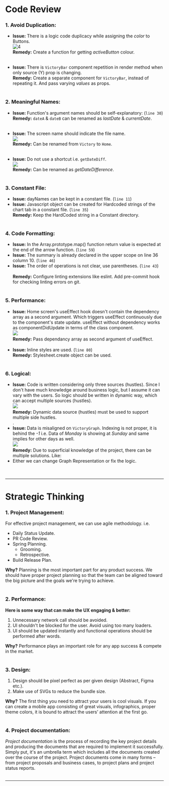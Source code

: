 # Code Review
### **1. Avoid Duplication:**

- **Issue:** There is a logic code duplicacy while assigning the *color* to Buttons.</br>
![4](https://i.ibb.co/T4rWkSq/1.png)</br>
**Remedy:** Create a function for getting *activeButton* colour.</br></br>

- **Issue:** There is `VictoryBar` component repetition in render method when only source (Y) prop is changing.</br>
**Remedy:** Create a separate component for `VictoryBar`, instead of repeating it. And pass varying *values* as props.</br></br>


### **2. Meaningful Names:**

- **Issue:** Function's argument names should be self-explanatory:  (`line 30`)</br>
**Remedy:** `dateA` & `dateB` can be renamed as *lastDate* & *currentDate*.</br></br>

- **Issue:** The screen name should indicate the file name.</br>
![](https://i.ibb.co/4RHX0p1/2.png)</br>
**Remedy:** Can be renamed from `Victory` to `Home`.</br></br>
- **Issue:** Do not use a shortcut i.e. `getDateDiff`.</br>
![](https://i.ibb.co/18qYXJt/3.png)</br>
**Remedy:** Can be renamed as *getDateDifference*.</br></br>

### **3. Constant File:**

- **Issue:** dayNames can be kept in a constant file.  (`line 11`)</br>
- **Issue:** Javascript object can be created for Hardcoded strings of the chart tab in a constant file. (`line 35`)</br>
**Remedy:** Keep the HardCoded string in a Constant directory.</br></br>

### **4. Code Formatting:**

- **Issue:** In the Array.prototype.map() function return value is expected at the end of the arrow function.  (`line 59`)</br>
- **Issue:** The summary is already declared in the upper scope on line 36 column 10.  (`line 46`)</br>
- **Issue:** The order of operations is not clear, use parentheses.  (`line 43`)</br></br>
**Remedy:** Configure linting extensions like eslint. Add pre-commit hook for checking linting errors on git.</br></br>

### **5. Performance:**

- **Issue:** Home screen's useEffect hook doesn't contain the dependency array as a second argument. Which triggers useEffect continuously due to the component's state update. useEffect without dependency works as componentDidUpdate in terms of the class component.</br>
![](https://i.ibb.co/Pm66LnW/4.png)</br>
**Remedy:** Pass dependancy array as second argument of useEffect.</br></br>
- **Issue:** Inline styles are used. (`line 80`)</br>
**Remedy:** Stylesheet.create object can be used.</br></br>

### **6. Logical:**

- **Issue:** Code is written considering only three sources (hustles). Since I don't have much knowledge around business logic, but I assume it can vary with the users. So logic should be written in dynamic way, which can accept multiple sources (hustles).</br>
![](https://i.ibb.co/fpvD3W4/5.png)</br>
**Remedy:** Dynamic data source (hustles) must be used to support multiple side hustles.</br>.</br>
- **Issue:** Data is misaligned on `VictoryGraph`. Indexing is not proper, it is behind the *-1* i.e. Data of *Monday* is showing at *Sunday* and same implies for other days as well.</br>
![](https://i.ibb.co/N9x8x1f/6.png)</br>
**Remedy:** Due to superficial knowledge of the project, there can be multiple solutions. Like:</br>
- Either we can change Graph Representation or fix the logic.</br>
</br></br>
---
# Strategic Thinking

### **1. Project Management:**

For effective project management, we can use agile methodology. i.e.

- Daily Status Update.
- PR Code Review.
- Spring Planning.
  - Grooming.
  - Retrospective.
- Build Release Plan.</br>

**Why?** Planning is the most important part for any product success. We should have proper project planning so that the team can be aligned toward the big picture and the goals we're trying to achieve. 
</br></br>

### **2. Performance:**

**Here is some way that can make the UX engaging & better:**

1. Unnecessary network call should be avoided.
2. UI shouldn't be blocked for the user. Avoid using too many loaders.
3. UI should be updated instantly and functional operations should be performed after words.</br>

**Why?** Performance plays an important role for any app success & compete in the market.
</br></br>

### **3. Design:**
1. Design should be pixel perfect as per given design (Abstract, Figma etc.).
2. Make use of SVGs to reduce the bundle size.</br>

**Why?** The first thing you need to attract your users is cool visuals. If you can create a mobile app consisting of great visuals, infographics, proper theme colors, it is bound to attract the users’ attention at the first go.</br></br>

### **4. Project documentation**:

*Project documentation* is the process of recording the key project details and producing the documents that are required to implement it successfully. Simply put, it's an umbrella term which includes all the documents created over the course of the project.
Project documents come in many forms – from project proposals and business cases, to project plans and project status reports.</br></br>

---
